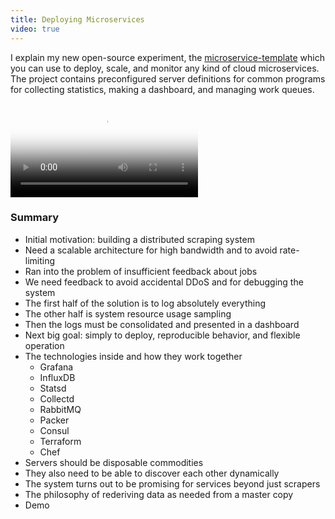 ```yaml
---
title: Deploying Microservices
video: true
---
```


I explain my new open-source experiment, the
[microservice-template](https://github.com/begriffs/microservice-template)
which you can use to deploy, scale, and monitor any kind of cloud
microservices. The project contains preconfigured server definitions
for common programs for collecting statistics, making a dashboard,
and managing work queues.

<div class="flowplayer" data-embed="false">
  <video type="video/mp4"
         src="http://player.vimeo.com/external/119660173.hd.mp4?s=c01b34d9882a7a179c3b885b8d523e0e"
         poster="https://i.vimeocdn.com/video/507185690.jpg?mw=700"
  ></video>
</div>

### Summary

* Initial motivation: building a distributed scraping system
* Need a scalable architecture for high bandwidth and to avoid rate-limiting
* Ran into the problem of insufficient feedback about jobs
* We need feedback to avoid accidental DDoS and for debugging the system
* The first half of the solution is to log absolutely everything
* The other half is system resource usage sampling
* Then the logs must be consolidated and presented in a dashboard
* Next big goal: simply to deploy, reproducible behavior, and flexible operation
* The technologies inside and how they work together
    * Grafana
    * InfluxDB
    * Statsd
    * Collectd
    * RabbitMQ
    * Packer
    * Consul
    * Terraform
    * Chef
* Servers should be disposable commodities
* They also need to be able to discover each other dynamically
* The system turns out to be promising for services beyond just scrapers
* The philosophy of rederiving data as needed from a master copy
* Demo
